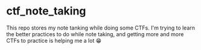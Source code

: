 # ctf_note_taking
This repo stores my note tanking while doing some CTFs. I'm trying to learn the better practices to do while note taking, and getting more and more CTFs to practice is helping me a lot 😁
